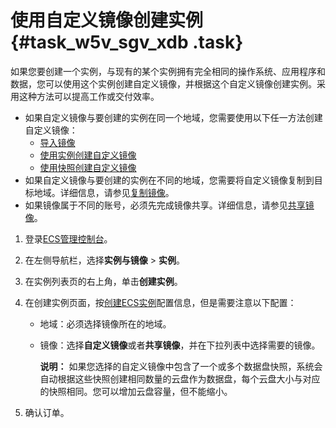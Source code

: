 # 使用自定义镜像创建实例 {#task_w5v_sgv_xdb .task}

如果您要创建一个实例，与现有的某个实例拥有完全相同的操作系统、应用程序和数据，您可以使用这个实例创建自定义镜像，并根据这个自定义镜像创建实例。采用这种方法可以提高工作或交付效率。

-   如果自定义镜像与要创建的实例在同一个地域，您需要使用以下任一方法创建自定义镜像：
    -   [导入镜像](intl.zh-CN/镜像/自定义镜像/导入镜像/导入镜像必读.md#)
    -   [使用实例创建自定义镜像](../intl.zh-CN/镜像/自定义镜像/创建自定义镜像/使用实例创建自定义镜像.md#)
    -   [使用快照创建自定义镜像](../intl.zh-CN/镜像/自定义镜像/创建自定义镜像/使用快照创建自定义镜像.md#)
-   如果自定义镜像与要创建的实例在不同的地域，您需要将自定义镜像复制到目标地域。详细信息，请参见[复制镜像](../intl.zh-CN/镜像/自定义镜像/复制镜像.md#)。
-   如果镜像属于不同的账号，必须先完成镜像共享。详细信息，请参见[共享镜像](../intl.zh-CN/镜像/自定义镜像/共享镜像.md#)。

1.  登录[ECS管理控制台](https://ecs.console.aliyun.com)。
2.  在左侧导航栏，选择**实例与镜像** \> **实例**。
3.  在实例列表页的右上角，单击**创建实例**。
4.  在创建实例页面，按[创建ECS实例](intl.zh-CN/实例/创建实例/使用向导创建实例.md#)配置信息，但是需要注意以下配置： 
    -   地域：必须选择镜像所在的地域。
    -   镜像：选择**自定义镜像**或者**共享镜像**，并在下拉列表中选择需要的镜像。

        **说明：** 如果您选择的自定义镜像中包含了一个或多个数据盘快照，系统会自动根据这些快照创建相同数量的云盘作为数据盘，每个云盘大小与对应的快照相同。您可以增加云盘容量，但不能缩小。

5.  确认订单。

